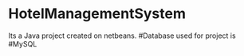 # HotelManagementSystem
Its a Java project created on netbeans.
#Database used for project is #MySQL
